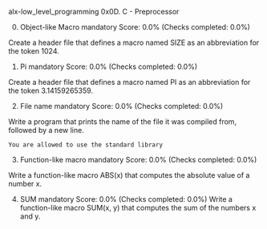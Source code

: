 alx-low_level_programming
0x0D. C - Preprocessor


0. Object-like Macro
mandatory
Score: 0.0% (Checks completed: 0.0%)

Create a header file that defines a macro named SIZE as an abbreviation for the token 1024.


1. Pi
mandatory
Score: 0.0% (Checks completed: 0.0%)

Create a header file that defines a macro named PI as an abbreviation for the token 3.14159265359.


2. File name
mandatory
Score: 0.0% (Checks completed: 0.0%)

Write a program that prints the name of the file it was compiled from, followed by a new line.

    You are allowed to use the standard library

3. Function-like macro
mandatory
Score: 0.0% (Checks completed: 0.0%)

Write a function-like macro ABS(x) that computes the absolute value of a number x.

4. SUM
mandatory
Score: 0.0% (Checks completed: 0.0%)
Write a function-like macro SUM(x, y) that computes the sum of the numbers x and y.

